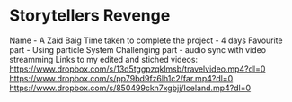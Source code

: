 # Storytellers Revenge
Name - A Zaid Baig
Time taken to complete the project - 4 days
Favourite part - Using particle System
Challenging part - audio sync with video streamming
Links to my edited and stiched videos:
https://www.dropbox.com/s/13d5tggpzqklmsb/travelvideo.mp4?dl=0
https://www.dropbox.com/s/pp79bd9fz6lh1c2/far.mp4?dl=0
https://www.dropbox.com/s/850499ckn7xgbjj/Iceland.mp4?dl=0

